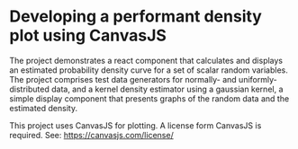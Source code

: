 # Developing a performant density plot using CanvasJS

The project demonstrates a react component that calculates and displays an estimated probability density curve for a set of scalar random variables.  The project comprises test data generators for normally- and uniformly-distributed data, and a kernel density estimator using a gaussian kernel, a simple display component that presents graphs of the random data and the estimated density.

This project uses CanvasJS for plotting. A license form CanvasJS is required.  See: https://canvasjs.com/license/

